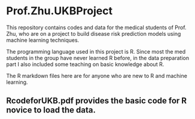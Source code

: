 # Prof.Zhu.UKBProject
This repository contains codes and data for the medical students of Prof. Zhu, who are on a project to build disease risk prediction models using machine learning techniques. 

The programming language used in this project is R. Since most the med students in the group have never learned R before, in the data preparation part I also included some teaching on basic knowledge about R.

The R markdown files here are for anyone who are new to R and machine learning.

## RcodeforUKB.pdf provides the basic code for R novice to load the data.
##
